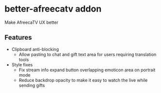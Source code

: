 # better-afreecatv addon
Make AfreecaTV UX better

## Features
- Clipboard anti-blocking
  - Allow pasting to chat and gift text area for users requiring translation tools
- Style fixes
  - Fix stream info expand button overlapping emoticon area on portrait mode
  - Reduce backdrop opacity to make it easy to watch the live while sending gifts
